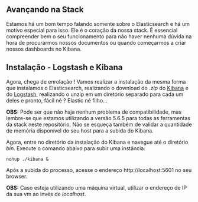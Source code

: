 ## Avançando na Stack

Estamos há um bom tempo falando somente sobre o Elasticsearch e há um motivo especial para isso. Ele é o coração da nossa stack. É essencial compreender bem o seu funcionamento para não haver nenhuma dúvida na hora de procurarmos nossos documentos ou quando começarmos a criar nossos dashboards no Kibana.

## Instalação - Logstash e Kibana

Agora, chega de enrolação ! Vamos realizar a instalação da mesma forma que instalamos o Elasticsearch, realizando o download do _.zip_ do [Kibana](https://www.elastic.co/downloads/kibana) e do [Logstash](https://www.elastic.co/downloads/logstash), realizando o unzip em um diretório separado para cada um deles e pronto, fácil né ? Elastic né filho...

__OBS:__ Pode ser que não haja nenhum problema de compatibilidade, mas lembre-se que estamos utilizando a versão 5.6.5 para todas as ferramentas da stack neste repositório. Não se esqueça também de validar a quantidade de memória disponível do seu host para a subida do Kibana.

Agora, entre no diretório da instalação do Kibana e navegue até o diretório _bin_. Execute o comando abaixo para subir uma instância:

```
nohup ./kibana &
```

Após a subida do processo, acesse o endereço http://localhost:5601 no seu browser.

__OBS:__ Caso esteja utilizando uma máquina virtual, utilizar o endereço de IP da sua vm ao invés de _localhost_.
